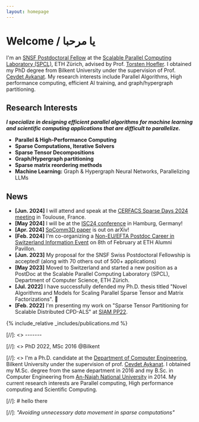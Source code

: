 ```yaml
---
layout: homepage
---
```


# Welcome / يا مرحبا

I'm an [SNSF Postdoctoral Fellow][spfwp] at the [Scalable Parallel Computing Laboratory (SPCL)][spclwp], ETH Zürich, advised by Prof. [Torsten Hoefler][htorwp]. I obtained my PhD degree from Bilkent University under the supervision of Prof. [Cevdet Aykanat][aykanatwp]. My research interests include Parallel Algorithms, High performance computing, efficient AI training, and graph/hypergraph partitioning.


## Research Interests

***I specialize in designing efficient parallel algorithms for machine learning and scientific computing applications that are difficult to parallelize.***

- **Parallel & High-Performance Computing**
- **Sparse Computations, Iterative Solvers**
- **Sparse Tensor Decompositions** 
- **Graph/Hypergraph partitioning**
- **Sparse matrix reordering methods**
- **Machine Learning:** Graph & Hypergraph Neural Networks, Parallelizing LLMs

## News

- **[Jun. 2024]** I will attend and speak at the [CERFACS Sparse Days 2024 meeting](https://sparsedays.cerfacs.fr/en/home/) in Toulouse, France.
- **[May 2024]** I will be at the [ISC24 conference](https://www.isc-hpc.com/) in Hamburg, Germany!
- **[Apr. 2024]** [SpComm3D paper](https://arxiv.org/abs/2404.19638) is out on arXiv!
- **[Feb. 2024]** I'm co-organizing a [Non-EU/EFTA Postdoc Career in Switzerland Information Event](https://www.aveth.ethz.ch/event-for-non-eu-efta-postdocs/) on 8th of February at ETH Alumni Pavillon.
- **[Jun. 2023]** My proposal for the SNSF Swiss Postdoctoral Fellowship is accepted! (along with 70 others out of 500+ applications)
- **[May 2023]** Moved to Switzerland and started a new position as a PostDoc at the Scalable Parallel Computing Laboratory (SPCL), Department of Computer Science, ETH Zürich.
- **[Jul. 2022]** I have successfully defended my Ph.D. thesis titled "Novel Algorithms and Models for Scaling Parallel Sparse Tensor and Matrix Factorizations". 🎉
- **[Feb. 2022]** I'm presenting my work on "Sparse Tensor Partitioning for Scalable Distributed CPD-ALS" at [SIAM PP22](https://meetings.siam.org/speakdex.cfm?CONFCODE=PP22).

{% include_relative _includes/publications.md %}


[//]: <> ------- 


[//]: <> PhD 2022, MSc 2016 @Bilkent  

[//]: <> I'm a Ph.D. candidate at the [Department of Computer Engineering][bilcswp], Bilkent University under the supervision of prof. [Cevdet Aykanat][aykanatwp]. I obtained my M.Sc. degree from the same department in 2016 and my B.Sc. in Computer Engineering from [An-Najah National University][najahCEwp] in 2014. My current research interests are Parallel computing, High performance computing and Scientific Computing.  


[//]: # hello there

[//]: *"Avoiding unnecessary data movement in sparse computations"*

[aykanatwp]: <http://cs.bilkent.edu.tr/~aykanat>
[bilcswp]: <http://cs.bilkent.edu.tr>
[najahCEwp]: <http://eng.najah.edu>
[spclwp]: <http://spcl.inf.ethz.ch>
[htorwp]: <http://htor.inf.ethz.ch>
[spfwp]: <https://www.snf.ch/en/m1NtWp4nTELQixlu/funding/horizon-europe-swiss-postdoctoral-fellowships>
